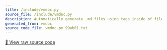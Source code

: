 ```yaml
---
title: /include/vmdoc.py
source_file: /include/vmdoc.py
description: Automatically generate .md files using tags inside of files
generated_from: vmdoc
source_code_file: vmdoc.py_99ab01.txt
---
```


[📄 View raw source code](vmdoc.py_99ab01.txt)



